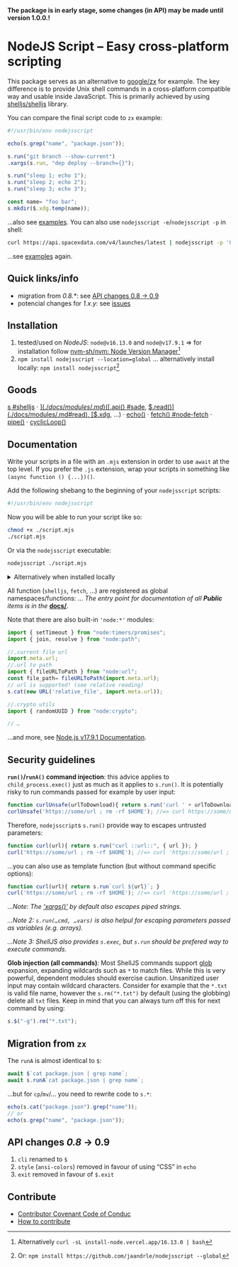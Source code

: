 **The package is in early stage, some changes (in API) may be made until version 1.0.0.!**

# NodeJS Script – Easy cross-platform scripting
This package serves as an alternative to [google/zx](https://github.com/google/zx) for example.
The key difference is to provide Unix shell commands in a cross-platform compatible way and usable inside JavaScript.
This is primarily achieved by using [shelljs/shelljs](https://github.com/shelljs/shelljs) library.

You can compare the final script code to `zx` example:
```javascript
#!/usr/bin/env nodejsscript

echo(s.grep("name", "package.json"));

s.run("git branch --show-current")
.xargs(s.run, "dep deploy --branch={}");

s.run("sleep 1; echo 1");
s.run("sleep 2; echo 2");
s.run("sleep 3; echo 3");

const name= "foo bar";
s.mkdir($.xdg.temp(name));
```
…also see [examples](./examples). You can also use `nodejsscript -e`/`nodejsscript -p` in shell:
```bash
curl https://api.spacexdata.com/v4/launches/latest | nodejsscript -p 'Object.entries($.nojq).filter(([_,v])=> Array.isArray(v))'
```
…see [examples](./examples/eval_print.md) again.

## Quick links/info
- migration from *0.8.\**: see [API changes 0.8 → 0.9](##api-changes-08--09)
- potencial changes for *1.x.y*: see [issues](https://github.com/jaandrle/nodejsscript/issues?q=is%3Aissue+is%3Aopen+sort%3Aupdated-desc)

## Installation

1. tested/used on *NodeJS*: `node@v16.13.0` and `node@v17.9.1` ⇒ for installation follow [nvm-sh/nvm: Node Version Manager](https://github.com/nvm-sh/nvm)[^ORnpm]
1. `npm install nodejsscript --location=global` … alternatively install locally: `npm install nodejsscript`[^ORnjs]

## Goods
[s #shelljs](./docs/modules/s.md)
 · [$](./docs/modules/.md) ([$.api() #sade](./docs/modules/.md#api), [$.read()](./docs/modules/.md#read), [$.xdg](./docs/modules/xdg_.xdg.md), …)
 · [echo()](./docs/README.md#echo)
 · [fetch() #node-fetch](./docs/README.md#fetch)
 · [pipe()](./docs/README.md#pipe)
 · [cyclicLoop()](./docs/README.md#cyclicloop)

## Documentation
Write your scripts in a file with an `.mjs` extension in order to
use `await` at the top level. If you prefer the `.js` extension,
wrap your scripts in something like `(async function () {...})()`.

Add the following shebang to the beginning of your `nodejsscript` scripts:
```bash
#!/usr/bin/env nodejsscript
```

Now you will be able to run your script like so:
```bash
chmod +x ./script.mjs
./script.mjs
```

Or via the `nodejsscript` executable:

```bash
nodejsscript ./script.mjs
```

<details>
<summary>Alternatively when installed locally</summary>

```bash
#!/usr/bin/env -S npx nodejsscript
```
```bash
npx nodejsscript ./script.mjs
```

</details>

All function (`shelljs`, `fetch`, …) are registered as global namespaces/functions:
… *The entry point for documentation of all **Public** items is in the* [**docs/**](./docs/README.md).

Note that there are also built-in `'node:*'` modules:
```js
import { setTimeout } from "node:timers/promises";
import { join, resolve } from "node:path";

//.current file url
import.meta.url;
//.url to path
import { fileURLToPath } from "node:url";
const file_path= fileURLToPath(import.meta.url);
// url is supported! (see relative reading)
s.cat(new URL('relative_file', import.meta.url));

//.crypto utils
import { randomUUID } from "node:crypto";

// …
```
…and more, see [Node.js v17.9.1 Documentation](https://nodejs.org/docs/latest-v17.x/api/documentation.html#stability-overview).

## Security guidelines
**`run()`/`runA()` command injection**: this advice applies to `child_process.exec()` just as
much as it applies to `s.run()`. It is potentially risky to run commands passed
for example by user input:
```js
function curlUnsafe(urlToDownload){ return s.run('curl ' + urlToDownload); }
curlUnsafe('https://some/url ; rm -rf $HOME'); //=> curl https://some/url ; rm -rf $HOME
```
Therefore, `nodejsscript`s `s.run()` provide way to escapes untrusted parameters:
```js
function curl(url){ return s.run("curl ::url::", { url }); }
curl('https://some/url ; rm -rf $HOME'); //=> curl 'https://some/url ; rm -rf $HOME'
```
…you can also use as template function (but without command specific options):
```js
function curl(url){ return s.run`curl ${url}`; }
curl('https://some/url ; rm -rf $HOME'); //=> curl 'https://some/url ; rm -rf $HOME'
```

…*Note: The ['xargs()'](../interfaces/s.XargsFunction.md) by default also escapes piped strings.*

*…Note 2: `s.run(…cmd, …vars)` is also helpul for escaping parameters passed as variables (e.g. arrays).*

*…Note 3: ShellJS also provides `s.exec`, but `s.run` should be prefered way to execute commands.*

**Glob injection (all commands)**: Most ShellJS commands support [glob](https://github.com/isaacs/node-glob) expansion,
expanding wildcards such as `*` to match files. While this is very powerful,
dependent modules should exercise caution. Unsanitized user input may contain
wildcard characters. Consider for example that the `*.txt` is valid file name,
however the `s.rm("*.txt")` by default (using the globbing) delete all `txt` files.
Keep in mind that you can always turn off this for next command by using:
```js
s.$("-g").rm("*.txt");
```

## Migration from `zx`
The `runA` is almost identical to `$`:
```js
await $`cat package.json | grep name`;
await s.runA`cat package.json | grep name`;
```
…but for `cp`/`mv`/… you need to rewrite code to `s.*`:
```js
echo(s.cat("package.json").grep("name"));
// or
echo(s.grep("name", "package.json"));
```
## API changes *0.8* → **0.9**
1. `cli` renamed to `$`
1. `style` (`ansi-colors`) removed in favour of using “CSS” in `echo`
1. `exit` removed in favour of `$.exit`

## Contribute
- [Contributor Covenant Code of Conduc](./CODE_OF_CONDUCT.md)
- [How to contribute](./CONTRIBUTING.md)

[^ORnpm]: Alternatively `curl -sL install-node.vercel.app/16.13.0 | bash`
[^ORnjs]: Or: `npm install https://github.com/jaandrle/nodejsscript --global`
